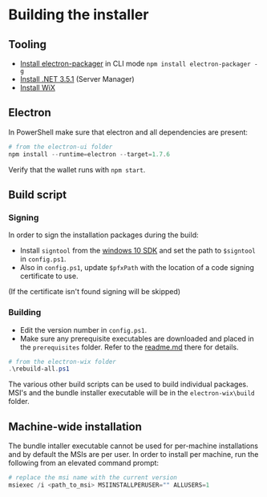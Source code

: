 # Building the installer

## Tooling

- [Install electron-packager](https://github.com/electron/electron-packager) in CLI mode `npm install electron-packager -g`
- [Install .NET 3.5.1](https://docs.microsoft.com/en-us/dotnet/framework/install/dotnet-35-windows-10) (Server Manager)
- [Install WiX](https://wixtoolset.org/)

## Electron

In PowerShell make sure that electron and all dependencies are present:

````PowerShell
# from the electron-ui folder
npm install --runtime=electron --target=1.7.6
````

Verify that the wallet runs with `npm start`.

## Build script

### Signing

In order to sign the installation packages during the build:

- Install `signtool` from the [windows 10 SDK](https://developer.microsoft.com/en-US/windows/downloads/windows-10-sdk/) and set the path to `$signtool` in `config.ps1`.
- Also in `config.ps1`, update `$pfxPath` with the location of a code signing certificate to use.

(If the certificate isn't found signing will be skipped)

### Building

- Edit the version number in `config.ps1`.
- Make sure any prerequisite executables are downloaded and placed in the `prerequisites` folder. Refer to the [readme.md](./prerequisites/readme.md) there for details.

````PowerShell
# from the electron-wix folder
.\rebuild-all.ps1
````

The various other build scripts can be used to build individual packages. MSI's and the bundle installer executable will be in the `electron-wix\build` folder.

## Machine-wide installation

The bundle intaller executable cannot be used for per-machine installations and by default the MSIs are per user. In order to install per machine, run the following from an elevated command prompt:

````PowerShell
# replace the msi name with the current version
msiexec /i <path_to_msi> MSIINSTALLPERUSER="" ALLUSERS=1
````
